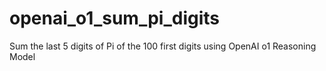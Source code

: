 # openai_o1_sum_pi_digits
Sum the last 5 digits of Pi of the 100 first digits using OpenAI o1 Reasoning Model
